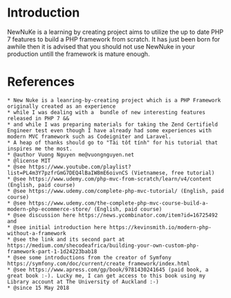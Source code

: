 # Introduction

NewNuKe is a learning by creating project aims to utilize the up to date PHP 7 features to build a PHP framework from scratch. It has just been born for awhile then it is advised that you should not use NewNuke in your production untill the framework is mature enough. 

# References


	* New Nuke is a leanring-by-creating project which is a PHP Framework originally created as an experience
	* while I was dealing with a  bundle of new interesting features released in PHP 7 && 
	* and while I was preparing materials for taking the Zend Certifield Engineer test even though I have already had some experiences with modern MVC framework such as Codeigniter and Laravel.
	* A heap of thanks should go to "Tài tốt tính" for his tutorial that inspires me the most.
	* @author Vuong Nguyen me@vuongnguyen.net
	* @license MIT
	* @see https://www.youtube.com/playlist?list=PL4m3Y7pzfrGmG7DEQ4lBaIW8mE6oivnCS (Vietnamese, free tutorial)
	* @see https://www.udemy.com/php-mvc-from-scratch/learn/v4/content (English, paid course)
	* @see https://www.udemy.com/complete-php-mvc-tutorial/ (English, paid course)
	* @see https://www.udemy.com/the-complete-php-mvc-course-build-a-modern-php-ecommerce-store/ (English, paid course)
	* @see discussion here https://news.ycombinator.com/item?id=16725492 and 
	* @see initial introduction here https://kevinsmith.io/modern-php-without-a-framework
	* @see the link and its second part at https://medium.com/shecodeafrica/building-your-own-custom-php-framework-part-1-1d24223bab18
	* @see some introductions from the creator of Symfony https://symfony.com/doc/current/create_framework/index.html
	* @see https://www.apress.com/gp/book/9781430241645 (paid book, a great book :-). Lucky me, I can get access to this book using my Library account at The University of Auckland :-)
	* @since 15 May 2018

